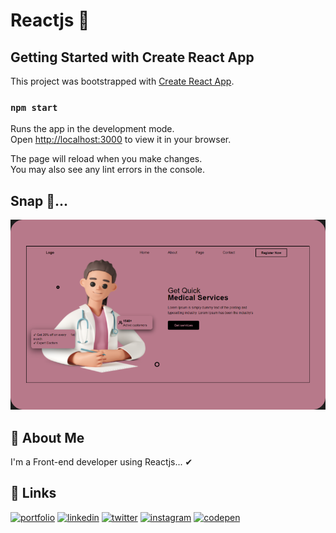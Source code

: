 
# Reactjs 👀
## Getting Started with Create React App

This project was bootstrapped with [Create React App](https://github.com/facebook/create-react-app).



### `npm start`

Runs the app in the development mode.\
Open [http://localhost:3000](http://localhost:3000) to view it in your browser.

The page will reload when you make changes.\
You may also see any lint errors in the console.




## Snap  🤖...


![App Screenshot](./src/Images/preview.png)



    
## 🚀 About Me
I'm a Front-end developer using Reactjs... ✔


## 🔗 Links

[![portfolio](https://img.shields.io/badge/my_portfolio-black?style=for-the-badge&logo=ko-fi&logoColor=white)](https://prasoonm.com/)
[![linkedin](https://img.shields.io/badge/linkedin-white?style=for-the-badge&logo=linkedin&logoColor=blue)](https://www.linkedin.com/in/prasoon-mohan//)
[![twitter](https://img.shields.io/badge/twitter-white?style=for-the-badge&logo=twitter&logoColor=blue)](https://twitter.com/mohan_prasoon)
[![instagram](https://img.shields.io/badge/instagram-white?style=for-the-badge&logo=instagram&logoColor=purple)](https://twitter.com/mohan_prasoon)
[![codepen](https://img.shields.io/badge/codepen-white?style=for-the-badge&logo=codepen&logoColor=black)](https://codepen.io/prasoonmohan)
 

